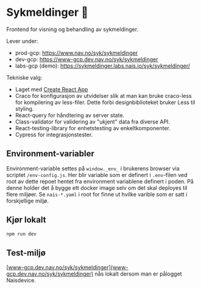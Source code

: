 # Sykmeldinger 📝

Frontend for visning og behandling av sykmeldinger.

Lever under:

-   prod-gcp: https://www.nav.no/syk/sykmeldinger
-   dev-gcp: https://www-gcp.dev.nav.no/syk/sykmeldinger
-   labs-gcp (demo): https://sykmeldinger.labs.nais.io/syk/sykmeldinger/

Tekniske valg:

-   Laget med [Create React App](https://github.com/facebook/create-react-app)
-   Craco for konfigurasjon av utvidelser slik at man kan bruke craco-less for kompilering av less-filer. Dette forbi designbiblioteket bruker Less til styling.
-   React-query for håndtering av server state.
-   Class-validator for validering av "ukjent" data fra diverse API.
-   React-testing-library for enhetstesting av enkeltkomponenter.
-   Cypress for integrasjonstester.

## Environment-variabler

Environment-variable settes på `window._env_` i brukerens browser via scriptet `/env-config.js`. Her blir variable som er definert i `.env`-filen ved root av dette repoet hentet fra environment variablene definert i poden. På denne holder det å bygge ett docker image selv om det skal deployes til flere miljøer. Se `nais-*.yaml` i root for finne ut hvilke varible som er satt i forskjellige miljø.

## Kjør lokalt

```bash
npm run dev
```

## Test-miljø

[www-gcp.dev.nav.no/syk/sykmeldinger](www-gcp.dev.nav.no/syk/sykmeldinger) nås lokalt dersom man er pålogget Naisdevice.
